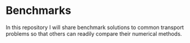 # Benchmarks
In this repository I will share benchmark solutions to common transport problems so that others can readily compare their numerical methods.
